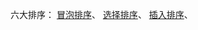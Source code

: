 六大排序：
[冒泡排序](https://github.com/ican-7/use-python/issues/1)、
[选择排序](https://github.com/ican-7/use-python/issues/2)、
[插入排序](https://github.com/ican-7/use-python/issues/3)、
